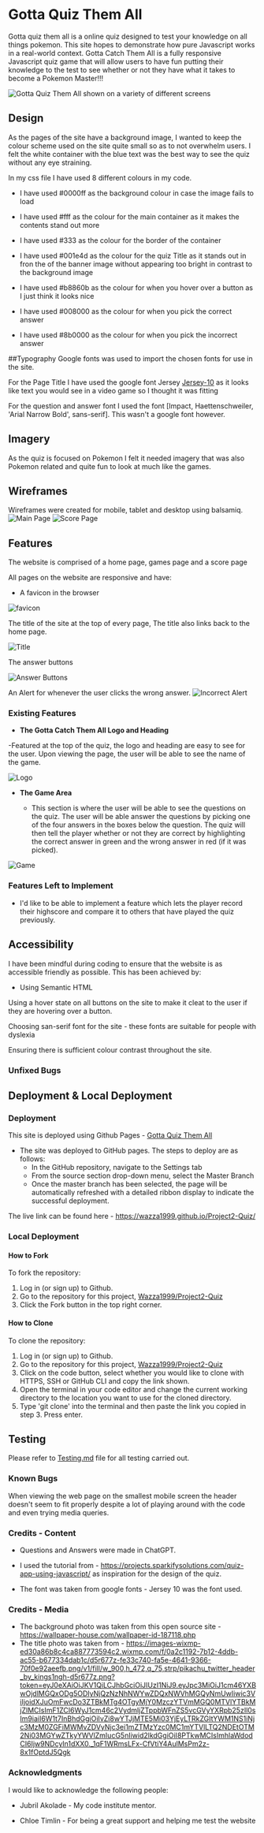 # Gotta Quiz Them All

Gotta quiz them all is a online quiz designed to test your knowledge on all things pokemon. This site hopes to demonstrate how pure Javascript works in a real-world context. Gotta Catch Them All is a fully responsive Javascript quiz game that will allow users to have fun putting their knowledge to the test to see whether or not they have what it takes to become a Pokemon Master!!!

![Gotta Quiz Them All shown on a variety of different screens](media/devices.jpg)

## Design

As the pages of the site have a background image, I wanted to keep the colour scheme used on the site quite small so as to not overwhelm users.
I felt the white container with the blue text was the best way to see the quiz without any eye straining.

In my css file I have used 8 different colours in my code.

- I have used #0000ff as the background colour in case the image fails to load

- I have used #fff as the colour for the main container as it makes the contents stand out more

- I have used #333 as the colour for the border of the container

- I have used #001e4d as the colour for the quiz Title as it stands out in fron the of the banner image without appearing too bright in contrast to the background image

- I have used #b8860b as the colour for when you hover over a button as I just think it looks nice

- I have used #008000 as the colour for when you pick the correct answer

- I have used #8b0000 as the colour for when you pick the incorrect answer

##Typography
Google fonts was used to import the chosen fonts for use in the site.

For the Page Title I have used the google font Jersey [Jersey-10](https://fonts.google.com/specimen/Jersey+10) as it looks like text you would see in a video game so I thought it was fitting

For the question and answer font I used the font [Impact, Haettenschweiler, 'Arial Narrow Bold', sans-serif]. This wasn't a google font however.

## Imagery

As the quiz is focused on Pokemon I felt it needed imagery that was also Pokemon related and quite fun to look at much like the games.

## Wireframes

Wireframes were created for mobile, tablet and desktop using balsamiq.
![Main Page](media/wireframes.jpg)
![Score Page](media/wireframes2.jpg)

## Features

The website is comprised of a home page, games page and a score page

All pages on the website are responsive and have:

- A favicon in the browser

![favicon](media/features/favicon.jpg)

The title of the site at the top of every page, The title also links back to the home page.

![Title](media/features/Banner.jpg)

The answer buttons

![Answer Buttons](media/features/answer.jpg)

An Alert for whenever the user clicks the wrong answer.
![Incorrect Alert](media/features/alert.JPG)


### Existing Features

- **The Gotta Catch Them All Logo and Heading**

-Featured at the top of the quiz, the logo and heading are easy to see for the user. Upon viewing the page, the user will be able to see the name of the game.

![Logo](media/pikachu-header.png)

- **The Game Area**

  - This section is where the user will be able to see the questions on the quiz. The user will be able answer the questions by picking one of the four answers in the boxes below the question.
    The quiz will then tell the player whether or not they are correct by highlighting the correct answer in green and the wrong answer in red (if it was picked).

![Game](media/answer.jpg)

### Features Left to Implement

- I'd like to be able to implement a feature which lets the player record their highscore and compare it to others that have played the quiz previously.

## Accessibility

I have been mindful during coding to ensure that the website is as accessible friendly as possible. This has been achieved by:

- Using Semantic HTML

Using a hover state on all buttons on the site to make it cleat to the user if they are hovering over a button.

Choosing san-serif font for the site - these fonts are suitable for people with dyslexia

Ensuring there is sufficient colour contrast throughout the site.

### Unfixed Bugs

## Deployment & Local Deployment

### Deployment

This site is deployed using Github Pages - [Gotta Quiz Them All](https://github.com/Wazza1999/Project2-Quiz)

- The site was deployed to GitHub pages. The steps to deploy are as follows:
  - In the GitHub repository, navigate to the Settings tab
  - From the source section drop-down menu, select the Master Branch
  - Once the master branch has been selected, the page will be automatically refreshed with a detailed ribbon display to indicate the successful deployment.

The live link can be found here - https://wazza1999.github.io/Project2-Quiz/

### Local Deployment

#### How to Fork

To fork the repository:

1. Log in (or sign up) to Github.
2. Go to the repository for this project, [Wazza1999/Project2-Quiz](https://github.com/Wazza1999/Project2-Quiz)
3. Click the Fork button in the top right corner.

#### How to Clone

To clone the repository:

1. Log in (or sign up) to Github.
2. Go to the repository for this project, [Wazza1999/Project2-Quiz](https://github.com/Wazza1999/Project2-Quiz)
3. Click on the code button, select whether you would like to clone with HTTPS, SSH or GitHub CLI and copy the link shown.
4. Open the terminal in your code editor and change the current working directory to the location you want to use for the cloned directory.
5. Type 'git clone' into the terminal and then paste the link you copied in step 3. Press enter.

## Testing

Please refer to [Testing.md](testing.md) file for all testing carried out.

### Known Bugs

When viewing the web page on the smallest mobile screen the header doesn't seem to fit properly despite a lot of playing around with the code and even trying media queries.

### Credits - Content

- Questions and Answers were made in ChatGPT.

- I used the tutorial from - https://projects.sparkifysolutions.com/quiz-app-using-javascript/ as inspiration for the design of the quiz.

- The font was taken from google fonts - Jersey 10 was the font used.

### Credits - Media

- The background photo was taken from this open source site - https://wallpaper-house.com/wallpaper-id-187118.php
- The title photo was taken from - https://images-wixmp-ed30a86b8c4ca887773594c2.wixmp.com/f/0a2c1192-7b12-4ddb-ac55-b677334dab1c/d5r677z-fe33c740-fa5e-4641-9366-70f0e92aeefb.png/v1/fill/w_900,h_472,q_75,strp/pikachu_twitter_header_by_kings1ngh-d5r677z.png?token=eyJ0eXAiOiJKV1QiLCJhbGciOiJIUzI1NiJ9.eyJpc3MiOiJ1cm46YXBwOjdlMGQxODg5ODIyNjQzNzNhNWYwZDQxNWVhMGQyNmUwIiwic3ViIjoidXJuOmFwcDo3ZTBkMTg4OTgyMjY0MzczYTVmMGQ0MTVlYTBkMjZlMCIsImF1ZCI6WyJ1cm46c2VydmljZTppbWFnZS5vcGVyYXRpb25zIl0sIm9iaiI6W1t7InBhdGgiOiIvZi8wYTJjMTE5Mi03YjEyLTRkZGItYWM1NS1iNjc3MzM0ZGFiMWMvZDVyNjc3ei1mZTMzYzc0MC1mYTVlLTQ2NDEtOTM2Ni03MGYwZTkyYWVlZmIucG5nIiwid2lkdGgiOiI8PTkwMCIsImhlaWdodCI6Ijw9NDcyIn1dXX0._1qF1WRmsLFx-CfVtiY4AulMsPm2z-8x1fOptdJ5Qgk

### Acknowledgments

I would like to acknowledge the following people:

- Jubril Akolade - My code institute mentor.

- Chloe Timlin - For being a great support and helping me test the website
